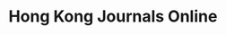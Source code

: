 ---
objectid: '6'
title: Hong Kong Journals Online
alternatetitle:
external_url: https://digitalrepository.lib.hku.hk/hkjo
category: Academic articles (secondary sources)
institution: University of Hong Kong
description: This open access platform is a full-text image database providing access
  to selected academic and professional journals, both in English and Chinese, published
  in Hong Kong.
layout: resource
---